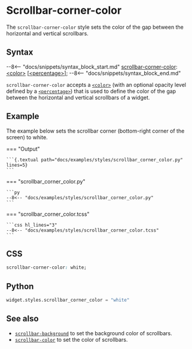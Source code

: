 # Scrollbar-corner-color

The `scrollbar-corner-color` style sets the color of the gap between the horizontal and vertical scrollbars.

## Syntax

--8<-- "docs/snippets/syntax_block_start.md"
<a href="./scrollbar_corner_color">scrollbar-corner-color</a>: <a href="../../../css_types/color">&lt;color&gt;</a> [<a href="../../../css_types/percentage">&lt;percentage&gt;</a>];
--8<-- "docs/snippets/syntax_block_end.md"

`scrollbar-corner-color` accepts a [`<color>`](../../css_types/color.md) (with an optional opacity level defined by a [`<percentage>`](../../css_types/percentage.md)) that is used to define the color of the gap between the horizontal and vertical scrollbars of a widget.

## Example

The example below sets the scrollbar corner (bottom-right corner of the screen) to white.

=== "Output"

    ```{.textual path="docs/examples/styles/scrollbar_corner_color.py" lines=5}
    ```

=== "scrollbar_corner_color.py"

    ```py
    --8<-- "docs/examples/styles/scrollbar_corner_color.py"
    ```

=== "scrollbar_corner_color.tcss"

    ```css hl_lines="3"
    --8<-- "docs/examples/styles/scrollbar_corner_color.tcss"
    ```

## CSS

```css
scrollbar-corner-color: white;
```

## Python

```py
widget.styles.scrollbar_corner_color = "white"
```

## See also

 - [`scrollbar-background`](./scrollbar_background.md) to set the background color of scrollbars.
 - [`scrollbar-color`](./scrollbar_color.md) to set the color of scrollbars.
